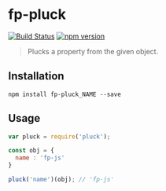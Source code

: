 # fp-pluck

[![Build Status](https://travis-ci.org/fp-js/fp-pluck.svg)](https://travis-ci.org/fp-js/fp-pluck) [![npm version](https://badge.fury.io/js/fp-pluck.svg)](http://badge.fury.io/js/fp-pluck)

> Plucks a property from the given object.

## Installation

`npm install fp-pluck_NAME --save`

## Usage

```js
var pluck = require('pluck');

const obj = {
  name : 'fp-js'
}

pluck('name')(obj); // 'fp-js'
```
